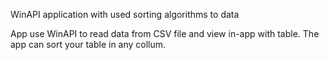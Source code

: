 WinAPI application with used sorting algorithms to data

App use WinAPI to read data from CSV file and view in-app with table.
The app can sort your table in any collum.